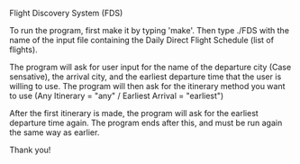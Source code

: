 Flight Discovery System (FDS)

To run the program, first make it by typing 'make'.
Then type ./FDS with the name of the input file containing the Daily Direct Flight Schedule (list of flights).

The program will ask for user input for the name of the departure city (Case sensative), the arrival city, and the earliest departure time that the user is willing to use.
The program will then ask for the itinerary method you want to use (Any Itinerary = "any" / Earliest Arrival = "earliest")

After the first itinerary is made, the program will ask for the earliest departure time again.
The program ends after this, and must be run again the same way as earlier.

Thank you!
